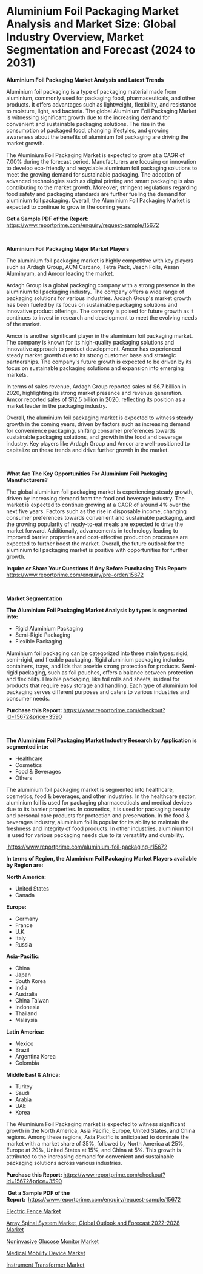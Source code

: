 <p><h1>Aluminium Foil Packaging Market Analysis and Market Size: Global Industry Overview, Market Segmentation and Forecast (2024 to 2031)</h1></p><p><strong>Aluminium Foil Packaging Market Analysis and Latest Trends</strong></p>
<p><p>Aluminium foil packaging is a type of packaging material made from aluminium, commonly used for packaging food, pharmaceuticals, and other products. It offers advantages such as lightweight, flexibility, and resistance to moisture, light, and bacteria. The global Aluminium Foil Packaging Market is witnessing significant growth due to the increasing demand for convenient and sustainable packaging solutions. The rise in the consumption of packaged food, changing lifestyles, and growing awareness about the benefits of aluminium foil packaging are driving the market growth.</p><p>The Aluminium Foil Packaging Market is expected to grow at a CAGR of 7.00% during the forecast period. Manufacturers are focusing on innovation to develop eco-friendly and recyclable aluminium foil packaging solutions to meet the growing demand for sustainable packaging. The adoption of advanced technologies such as digital printing and smart packaging is also contributing to the market growth. Moreover, stringent regulations regarding food safety and packaging standards are further fueling the demand for aluminium foil packaging. Overall, the Aluminium Foil Packaging Market is expected to continue to grow in the coming years.</p></p>
<p><strong>Get a Sample PDF of the Report:&nbsp;</strong> <a href="https://www.reportprime.com/enquiry/request-sample/15672">https://www.reportprime.com/enquiry/request-sample/15672</a></p>
<p>&nbsp;</p>
<p><strong>Aluminium Foil Packaging Major Market Players</strong></p>
<p><p>The aluminium foil packaging market is highly competitive with key players such as Ardagh Group, ACM Carcano, Tetra Pack, Jasch Foils, Assan Aluminyum, and Amcor leading the market.</p><p>Ardagh Group is a global packaging company with a strong presence in the aluminium foil packaging industry. The company offers a wide range of packaging solutions for various industries. Ardagh Group's market growth has been fueled by its focus on sustainable packaging solutions and innovative product offerings. The company is poised for future growth as it continues to invest in research and development to meet the evolving needs of the market.</p><p>Amcor is another significant player in the aluminium foil packaging market. The company is known for its high-quality packaging solutions and innovative approach to product development. Amcor has experienced steady market growth due to its strong customer base and strategic partnerships. The company's future growth is expected to be driven by its focus on sustainable packaging solutions and expansion into emerging markets.</p><p>In terms of sales revenue, Ardagh Group reported sales of $6.7 billion in 2020, highlighting its strong market presence and revenue generation. Amcor reported sales of $12.5 billion in 2020, reflecting its position as a market leader in the packaging industry.</p><p>Overall, the aluminium foil packaging market is expected to witness steady growth in the coming years, driven by factors such as increasing demand for convenience packaging, shifting consumer preferences towards sustainable packaging solutions, and growth in the food and beverage industry. Key players like Ardagh Group and Amcor are well-positioned to capitalize on these trends and drive further growth in the market.</p></p>
<p>&nbsp;</p>
<p><strong>What Are The Key Opportunities For Aluminium Foil Packaging Manufacturers?</strong></p>
<p><p>The global aluminium foil packaging market is experiencing steady growth, driven by increasing demand from the food and beverage industry. The market is expected to continue growing at a CAGR of around 4% over the next five years. Factors such as the rise in disposable income, changing consumer preferences towards convenient and sustainable packaging, and the growing popularity of ready-to-eat meals are expected to drive the market forward. Additionally, advancements in technology leading to improved barrier properties and cost-effective production processes are expected to further boost the market. Overall, the future outlook for the aluminium foil packaging market is positive with opportunities for further growth.</p></p>
<p><strong>Inquire or Share Your Questions If Any Before Purchasing This Report:</strong> <a href="https://www.reportprime.com/enquiry/pre-order/15672">https://www.reportprime.com/enquiry/pre-order/15672</a></p>
<p>&nbsp;</p>
<p><strong>Market Segmentation</strong></p>
<p><strong>The Aluminium Foil Packaging Market Analysis by types is segmented into:</strong></p>
<p><ul><li>Rigid Aluminium Packaging</li><li>Semi-Rigid Packaging</li><li>Flexible Packaging</li></ul></p>
<p><p>Aluminium foil packaging can be categorized into three main types: rigid, semi-rigid, and flexible packaging. Rigid aluminium packaging includes containers, trays, and lids that provide strong protection for products. Semi-rigid packaging, such as foil pouches, offers a balance between protection and flexibility. Flexible packaging, like foil rolls and sheets, is ideal for products that require easy storage and handling. Each type of aluminium foil packaging serves different purposes and caters to various industries and consumer needs.</p></p>
<p><strong>Purchase this Report:&nbsp;</strong><a href="https://www.reportprime.com/checkout?id=15672&price=3590">https://www.reportprime.com/checkout?id=15672&price=3590</a></p>
<p>&nbsp;</p>
<p><strong>The Aluminium Foil Packaging Market Industry Research by Application is segmented into:</strong></p>
<p><ul><li>Healthcare</li><li>Cosmetics</li><li>Food & Beverages</li><li>Others</li></ul></p>
<p><p>The aluminium foil packaging market is segmented into healthcare, cosmetics, food & beverages, and other industries. In the healthcare sector, aluminium foil is used for packaging pharmaceuticals and medical devices due to its barrier properties. In cosmetics, it is used for packaging beauty and personal care products for protection and preservation. In the food & beverages industry, aluminium foil is popular for its ability to maintain the freshness and integrity of food products. In other industries, aluminium foil is used for various packaging needs due to its versatility and durability.</p></p>
<p><a href="https://www.reportprime.com/aluminium-foil-packaging-r15672">&nbsp;https://www.reportprime.com/aluminium-foil-packaging-r15672</a></p>
<p><strong>In terms of Region, the Aluminium Foil Packaging Market Players available by Region are:</strong></p>
<p>
    <p> <strong> North America: </strong>
        <ul>
            <li>United States</li>
            <li>Canada</li>
        </ul>
        </p> 
    <p> <strong> Europe: </strong>
        <ul>
            <li>Germany</li>
            <li>France</li>
            <li>U.K.</li>
            <li>Italy</li>
            <li>Russia</li>
        </ul>
        </p> 
    <p> <strong> Asia-Pacific: </strong>
        <ul>
            <li>China</li>
            <li>Japan</li>
            <li>South Korea</li>
            <li>India</li>
            <li>Australia</li>
            <li>China Taiwan</li>
            <li>Indonesia</li>
            <li>Thailand</li>
            <li>Malaysia</li>
        </ul>
        </p> 
    <p> <strong> Latin America: </strong>
        <ul>
            <li>Mexico</li>
            <li>Brazil</li>
            <li>Argentina Korea</li>
            <li>Colombia</li>
        </ul>
        </p> 
    <p> <strong> Middle East & Africa: </strong>
        <ul>
            <li>Turkey</li>
            <li>Saudi</li>
            <li>Arabia</li>
            <li>UAE</li>
            <li>Korea</li>
        </ul>
    </p>
    </p>
<p><p>The Aluminium Foil Packaging market is expected to witness significant growth in the North America, Asia Pacific, Europe, United States, and China regions. Among these regions, Asia Pacific is anticipated to dominate the market with a market share of 35%, followed by North America at 25%, Europe at 20%, United States at 15%, and China at 5%. This growth is attributed to the increasing demand for convenient and sustainable packaging solutions across various industries.</p></p>
<p><strong>Purchase this Report: </strong><a href="https://www.reportprime.com/checkout?id=15672&price=3590">https://www.reportprime.com/checkout?id=15672&price=3590</a></p>
<p>&nbsp;<strong>Get a Sample PDF of the Report:&nbsp;&nbsp;</strong><a href="https://www.reportprime.com/enquiry/request-sample/15672">https://www.reportprime.com/enquiry/request-sample/15672</a></p>
<p><strong></strong></p>
<p><p><a href="https://github.com/nathandecarvalho/Market-Research-Report-List-5/blob/main/electric-fence-market.md">Electric Fence Market</a></p><p><a href="https://issuu.com/reportprime-2/docs/array-spinal-system-market-global-o_7388ae4eb59062">Array Spinal System Market, Global Outlook and Forecast 2022-2028 Market</a></p><p><a href="https://medium.com/@elzaziemann1943/noninvasive-glucose-monitor-market-report-by-product-type-wearable-monitor-non-wearable-monitor-5235afac39a8">Noninvasive Glucose Monitor Market</a></p><p><a href="https://medium.com/@vallieemard78/medical-mobility-device-market-trends-and-analysis-opportunities-and-challenges-for-future-1d48306e57b6">Medical Mobility Device Market</a></p><p><a href="https://github.com/julyju69/Market-Research-Report-List-5/blob/main/instrument-transformer-market.md">Instrument Transformer Market</a></p></p>